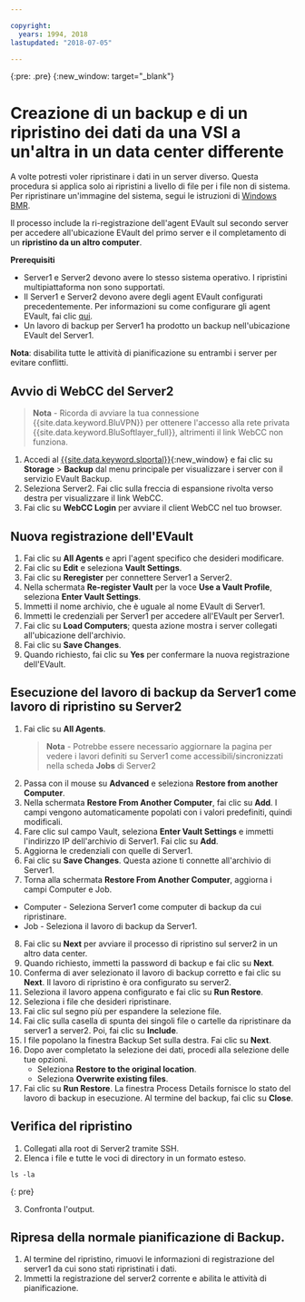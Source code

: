 ```yaml
---

copyright:
  years: 1994, 2018
lastupdated: "2018-07-05"

---
```

{:pre: .pre}
{:new_window: target="_blank"}

# Creazione di un backup e di un ripristino dei dati da una VSI a un'altra in un data center differente

A volte potresti voler ripristinare i dati in un server diverso. Questa procedura si applica solo ai ripristini a livello di file per i file non di sistema. Per ripristinare un'immagine del sistema, segui le istruzioni di [Windows BMR](restoring-evault-bmr-system-volume-image.html).

Il processo include la ri-registrazione dell'agent EVault sul secondo server per accedere all'ubicazione EVault del primo server e il completamento di un **ripristino da un altro computer**.

**Prerequisiti**

- Server1 e Server2 devono avere lo stesso sistema operativo. I ripristini multipiattaforma non sono supportati.
- Il Server1 e Server2 devono avere degli agent EVault configurati precedentemente. Per informazioni su come configurare gli agent EVault, fai clic [qui](index.html#configuring-evault-agent-in-webcc).
- Un lavoro di backup per Server1 ha prodotto un backup nell'ubicazione EVault del Server1.

**Nota**: disabilita tutte le attività di pianificazione su entrambi i server per evitare conflitti. 

## Avvio di WebCC del Server2

>**Nota** - Ricorda di avviare la tua connessione {{site.data.keyword.BluVPN}} per ottenere l'accesso alla rete privata {{site.data.keyword.BluSoftlayer_full}}, altrimenti il link WebCC non funziona.

1. Accedi al [{{site.data.keyword.slportal}}](https://control.softlayer.com/){:new_window} e fai clic su **Storage** > **Backup** dal menu principale per visualizzare i server con il servizio EVault Backup. 
2. Seleziona Server2. Fai clic sulla freccia di espansione rivolta verso destra per visualizzare il link WebCC.
3. Fai clic su **WebCC Login** per avviare il client WebCC nel tuo browser.

## Nuova registrazione dell'EVault

1. Fai clic su **All Agents** e apri l'agent specifico che desideri modificare.
2. Fai clic su **Edit** e seleziona **Vault Settings**.
3. Fai clic su **Reregister** per connettere Server1 a Server2.
4. Nella schermata **Re-register Vault** per la voce **Use a Vault Profile**, seleziona **Enter Vault Settings**.
5. Immetti il nome archivio, che è uguale al nome EVault di Server1.
6. Immetti le credenziali per Server1 per accedere all'EVault per Server1.
7. Fai clic su **Load Computers**; questa azione mostra i server collegati all'ubicazione dell'archivio.
8. Fai clic su **Save Changes**.
9. Quando richiesto, fai clic su **Yes** per confermare la nuova registrazione dell'EVault.

## Esecuzione del lavoro di backup da Server1 come lavoro di ripristino su Server2

1. Fai clic su **All Agents**.
   >**Nota** - Potrebbe essere necessario aggiornare la pagina per vedere i lavori definiti su Server1 come accessibili/sincronizzati nella scheda **Jobs** di Server2
2. Passa con il mouse su **Advanced** e seleziona **Restore from another Computer**.
3. Nella schermata **Restore From Another Computer**, fai clic su **Add**. I campi vengono automaticamente popolati con i valori predefiniti, quindi modificali.
4. Fare clic sul campo Vault, seleziona **Enter Vault Settings** e immetti l'indirizzo IP dell'archivio di Server1. Fai clic su **Add**.
5. Aggiorna le credenziali con quelle di Server1.
6. Fai clic su **Save Changes**. Questa azione ti connette all'archivio di Server1.
7. Torna alla schermata **Restore From Another Computer**, aggiorna i campi Computer e Job.
  - Computer - Seleziona Server1 come computer di backup da cui ripristinare. 
  - Job - Seleziona il lavoro di backup da Server1.
8. Fai clic su **Next** per avviare il processo di ripristino sul server2 in un altro data center.
9. Quando richiesto, immetti la password di backup e fai clic su **Next**.
10. Conferma di aver selezionato il lavoro di backup corretto e fai clic su **Next**. Il lavoro di ripristino è ora configurato su server2. 
11. Seleziona il lavoro appena configurato e fai clic su **Run Restore**.
12. Seleziona i file che desideri ripristinare. 
13. Fai clic sul segno più per espandere la selezione file.
14. Fai clic sulla casella di spunta dei singoli file o cartelle da ripristinare da server1 a server2. Poi, fai clic su **Include**.
15. I file popolano la finestra Backup Set sulla destra. Fai clic su **Next**. 
16. Dopo aver completato la selezione dei dati, procedi alla selezione delle tue opzioni.
    - Seleziona **Restore to the original location**.
    - Seleziona **Overwrite existing files**.
17. Fai clic su **Run Restore**. La finestra Process Details fornisce lo stato del lavoro di backup in esecuzione. Al termine del backup, fai clic su **Close**.


## Verifica del ripristino

1. Collegati alla root di Server2 tramite SSH.
2. Elenca i file e tutte le voci di directory in un formato esteso.
  ```
  ls -la
  ```
  {: pre}
  
3. Confronta l'output.
  
## Ripresa della normale pianificazione di Backup.

1. Al termine del ripristino, rimuovi le informazioni di registrazione del server1 da cui sono stati ripristinati i dati. 
2. Immetti la registrazione del server2 corrente e abilita le attività di pianificazione.
